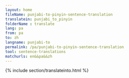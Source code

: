 ```yaml
---
layout: home
fileName: punjabi-to-pinyin-sentence-translation
translatein: punjabi_to_pinyin
folderName : translate
lang: pa
from: pa
to: zh
langname: punjabi-to
permalink: /pa/punjabi-to-pinyin-sentence-translation
tool: sentence-translations
matchurls: en&&pa&&zh
---
```

{% include section/translateinto.html %}
